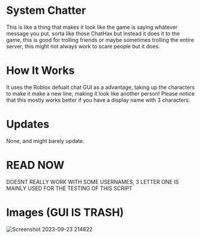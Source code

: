 # System Chatter
This is like a thing that makes it look like the game is saying whatever message you put, sorta like those ChatHax but instead it does it to the game, this is good for trolling friends
or maybe sometimes trolling the entire server, this might not always work to scare people but it does.

# How It Works
It uses the Roblox defualt chat GUI as a advantage, taking up the characters to make it make a new line, making it look like another person! Please notice that this mostly works better if you have a display name with 3 characters.

# Updates
None, and might barely update.

# READ NOW
DOESNT REALLY WORK WITH SOME USERNAMES, 3 LETTER ONE IS MAINLY USED FOR THE TESTING OF THIS SCRIPT

# Images (GUI IS TRASH)
![Screenshot 2023-09-23 214822](https://github.com/oc9x97/systemchatter/assets/142158555/bc9a16a9-1526-4616-ac1e-917167a67546)

